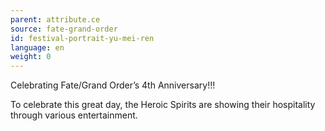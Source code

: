 ```yaml
---
parent: attribute.ce
source: fate-grand-order
id: festival-portrait-yu-mei-ren
language: en
weight: 0
---
```


Celebrating Fate/Grand Order’s 4th Anniversary!!!

To celebrate this great day, the Heroic Spirits are showing their hospitality through various entertainment.
